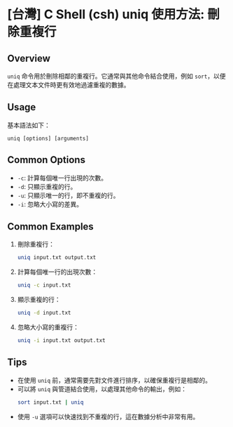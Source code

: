 # [台灣] C Shell (csh) uniq 使用方法: 刪除重複行

## Overview
`uniq` 命令用於刪除相鄰的重複行。它通常與其他命令結合使用，例如 `sort`，以便在處理文本文件時更有效地過濾重複的數據。

## Usage
基本語法如下：
```
uniq [options] [arguments]
```

## Common Options
- `-c`: 計算每個唯一行出現的次數。
- `-d`: 只顯示重複的行。
- `-u`: 只顯示唯一的行，即不重複的行。
- `-i`: 忽略大小寫的差異。

## Common Examples
1. 刪除重複行：
   ```bash
   uniq input.txt output.txt
   ```

2. 計算每個唯一行的出現次數：
   ```bash
   uniq -c input.txt
   ```

3. 顯示重複的行：
   ```bash
   uniq -d input.txt
   ```

4. 忽略大小寫的重複行：
   ```bash
   uniq -i input.txt output.txt
   ```

## Tips
- 在使用 `uniq` 前，通常需要先對文件進行排序，以確保重複行是相鄰的。
- 可以將 `uniq` 與管道結合使用，以處理其他命令的輸出，例如：
  ```bash
  sort input.txt | uniq
  ```
- 使用 `-u` 選項可以快速找到不重複的行，這在數據分析中非常有用。